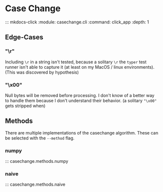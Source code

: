 # Case Change

::: mkdocs-click
    :module: casechange.cli
    :command: click_app
    :depth: 1

## Edge-Cases

### "\r"

Including `\r` in a string isn't tested, because a solitary `\r` the `typer` test runner isn't able to capture it (at least on my MacOS / linux environments). (This was discovered by hypothesis)

### "\x00"

Null bytes will be removed before processing. I don't know of a better way to handle them because I don't understand their behavior. (a solitary `"\x00"` gets stripped when)

## Methods

There are multiple implementations of the casechange algorithm. These can be selected with the `--method` flag.

### numpy

::: casechange.methods.numpy

### naive

::: casechange.methods.naive

